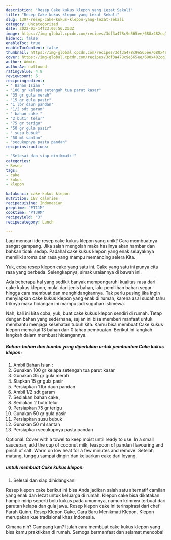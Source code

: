 ```yaml
---
description: "Resep Cake kukus klepon yang Lezat Sekali"
title: "Resep Cake kukus klepon yang Lezat Sekali"
slug: 1397-resep-cake-kukus-klepon-yang-lezat-sekali
category: Uncategorized
date: 2022-03-14T23:05:56.253Z
image: https://img-global.cpcdn.com/recipes/3df3a478c9e565ee/680x482cq70/cake-kukus-klepon-foto-resep-utama.jpg
hideToc: false
enableToc: true
enableTocContent: false
thumbnail: https://img-global.cpcdn.com/recipes/3df3a478c9e565ee/680x482cq70/cake-kukus-klepon-foto-resep-utama.jpg
cover: https://img-global.cpcdn.com/recipes/3df3a478c9e565ee/680x482cq70/cake-kukus-klepon-foto-resep-utama.jpg
author: Admin
authorAv: notfound
ratingvalue: 4.8
reviewcount: 6
recipeingredient:
- " Bahan Isian "
- "100 gr kelapa setengah tua parut kasar"
- "35 gr gula merah"
- "15 gr gula pasir"
- "1 lbr daun pandan"
- "1/2 sdt garam"
- " bahan cake "
- "2 butir telur"
- "75 gr terigu"
- "50 gr gula pasir"
- " susu bubuk"
- "50 ml santan"
- "secukupnya pasta pandan"
recipeinstructions:

- "Selesai dan siap dinikmati!"
categories:
- Resep
tags:
- cake
- kukus
- klepon

katakunci: cake kukus klepon 
nutrition: 187 calories
recipecuisine: Indonesian
preptime: "PT11M"
cooktime: "PT39M"
recipeyield: "3"
recipecategory: Lunch

---
```





Lagi mencari ide resep cake kukus klepon yang unik? Cara membuatnya sangat gampang. Jika salah mengolah maka hasilnya akan hambar dan bahkan tidak sedap. Padahal cake kukus klepon yang enak selayaknya memiliki aroma dan rasa yang mampu memancing selera Kita.





Yuk, coba resep klepon cake yang satu ini. Cake yang satu ini punya cita rasa yang berbeda. Selengkapnya, simak uraiannya di bawah ini.

Ada beberapa hal yang sedikit banyak mempengaruhi kualitas rasa dari cake kukus klepon, mulai dari jenis bahan, lalu pemilihan bahan segar hingga cara membuat dan menghidangkannya. Tak perlu pusing jika ingin menyiapkan cake kukus klepon yang enak di rumah, karena asal sudah tahu triknya maka hidangan ini mampu jadi suguhan istimewa.






Nah, kali ini kita coba, yuk, buat cake kukus klepon sendiri di rumah. Tetap dengan bahan yang sederhana, sajian ini bisa memberi manfaat untuk membantu menjaga kesehatan tubuh kita. Kamu bisa membuat Cake kukus klepon memakai 13 bahan dan 0 tahap pembuatan. Berikut ini langkah-langkah dalam membuat hidangannya.

<!--inarticleads1-->

##### Bahan-bahan dan bumbu yang diperlukan untuk pembuatan Cake kukus klepon:

1. Ambil  Bahan Isian :
1. Gunakan 100 gr kelapa setengah tua parut kasar
1. Gunakan 35 gr gula merah
1. Siapkan 15 gr gula pasir
1. Persiapkan 1 lbr daun pandan
1. Ambil 1/2 sdt garam
1. Sediakan  bahan cake ;
1. Sediakan 2 butir telur
1. Persiapkan 75 gr terigu
1. Gunakan 50 gr gula pasir
1. Persiapkan  susu bubuk
1. Gunakan 50 ml santan
1. Persiapkan secukupnya pasta pandan


Optional: Cover with a towel to keep moist until ready to use. In a small saucepan, add the cup of coconut milk, teaspoon of pandan flavouring and pinch of salt. Warm on low heat for a few minutes and remove. Setelah matang, tunggu sampai dingin dan keluarkan cake dari loyang. 

<!--inarticleads2-->

#####  untuk membuat Cake kukus klepon:


1. Selesai dan siap dihidangkan!

Resep klepon cake berikut ini bisa Anda jadikan salah satu alternatif camilan yang enak dan lezat untuk keluarga di rumah. Klepon cake bisa dikatakan hampir mirip seperti bolu kukus pada umumnya, namun krimnya terbuat dari parutan kelapa dan gula jawa. Resep klepon cake ini terinspirasi dari chef Farah Quinn. Resep Klepon Cake, Cara Baru Menikmati Klepon. Klepon merupakan kue tradisional khas Indonesia. 

Gimana nih? Gampang kan? Itulah cara membuat cake kukus klepon yang bisa kamu praktikkan di rumah. Semoga bermanfaat dan selamat mencoba!
